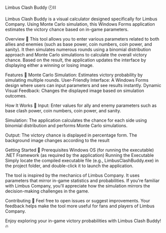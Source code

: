 Limbus Clash Buddy 🕗⛓️

Limbus Clash Buddy is a visual calculator designed specifically for Limbus Company. Using Monte Carlo simulation, this Windows Forms application estimates the victory chance based on in-game parameters.

Overview 🚂
This tool allows you to enter various parameters related to both allies and enemies (such as base power, coin numbers, coin power, and sanity). It then simulates numerous rounds using a binomial distribution approach and Monte Carlo simulations to calculate the overall victory chance. Based on the result, the application updates the interface by displaying either a winning or losing image.

Features 🚂
Monte Carlo Simulation: Estimates victory probability by simulating multiple rounds.
User-Friendly Interface: A Windows Forms design where users can input parameters and see results instantly.
Dynamic Visual Feedback: Changes the displayed image based on simulation outcomes.

How It Works 🚂
Input:
Enter values for ally and enemy parameters such as base clash power, coin numbers, coin power, and sanity.

Simulation:
The application calculates the chance for each side using binomial distribution and performs Monte Carlo simulations.

Output:
The victory chance is displayed in percentage form. The background image changes according to the result

Getting Started 🚂
Prerequisites
Windows OS (for running the executable)
.NET Framework (as required by the application)
Running the Executable
Simply locate the compiled executable file (e.g., LimbusClashBuddy.exe) in the project folder, and double-click it to launch the application.

The tool is inspired by the mechanics of Limbus Company.
It uses parameters that mirror in-game statistics and probabilities.
If you're familiar with Limbus Company, you'll appreciate how the simulation mirrors the decision-making challenges in the game.

Contributing 🚂
Feel free to open issues or suggest improvements. Your feedback helps make the tool more useful for fans and players of Limbus Company.

Enjoy exploring your in-game victory probabilities with Limbus Clash Buddy! 🔥
